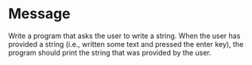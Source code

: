
# Message

Write a program that asks the user to write a string. When the user has provided a string (i.e., written some text and pressed the enter key), the program should print the string that was provided by the user.
